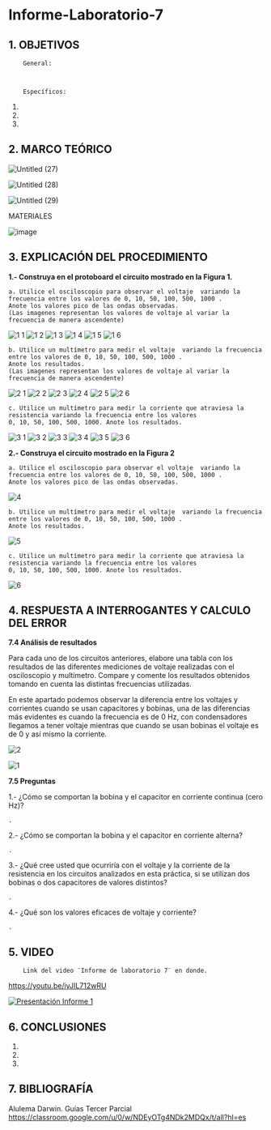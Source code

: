 # Informe-Laboratorio-7

## 1. OBJETIVOS
 
        General: 



        Específicos: 
 
1.  
        
2. 
        
3. 
        

## 2. MARCO TEÓRICO

![Untitled (27)](https://user-images.githubusercontent.com/93396250/152709137-30415d58-0149-4145-a19f-2d20903be30b.jpg)

![Untitled (28)](https://user-images.githubusercontent.com/93396250/152709131-dca58399-6a27-435c-ab09-526677fc4020.jpg)

![Untitled (29)](https://user-images.githubusercontent.com/93396250/152709127-cbe6cc60-25a5-448a-8b7f-01204c0383e8.jpg)

MATERIALES

![image](https://user-images.githubusercontent.com/93396250/152709166-2ee28922-3ce2-4213-a0f4-7e7ecf1770c2.png)


## 3. EXPLICACIÓN DEL PROCEDIMIENTO

**1.- Construya en el protoboard el circuito mostrado en la Figura 1.**

    a. Utilice el osciloscopio para observar el voltaje  variando la frecuencia entre los valores de 0, 10, 50, 100, 500, 1000 . 
    Anote los valores pico de las ondas observadas. 
    (Las imagenes representan los valores de voltaje al variar la frecuencia de manera ascendente)

![1 1](https://user-images.githubusercontent.com/93396250/152887984-268a7c4a-1ad7-43e4-b606-665641626162.JPG)
![1 2](https://user-images.githubusercontent.com/93396250/152887986-09f8c8f5-a4a7-46bc-be27-0c41bd6d899f.JPG)
![1 3](https://user-images.githubusercontent.com/93396250/152887988-8f6271f5-bc78-4027-a545-818b2c1b4f96.JPG)
![1 4](https://user-images.githubusercontent.com/93396250/152887992-fd935332-0421-45d6-9774-9fb8844d139c.JPG)
![1 5](https://user-images.githubusercontent.com/93396250/152887993-67f7ae5b-eb5d-4ef9-a085-44cb55c2bb5c.JPG)
![1 6](https://user-images.githubusercontent.com/93396250/152888012-4fbdfa58-030a-440e-910b-42eb36eecc9c.JPG)

    b. Utilice un multímetro para medir el voltaje  variando la frecuencia entre los valores de 0, 10, 50, 100, 500, 1000 . 
    Anote los resultados.
    (Las imagenes representan los valores de voltaje al variar la frecuencia de manera ascendente)

![2 1](https://user-images.githubusercontent.com/93396250/152888078-359b9c10-7e35-4582-8b88-cab2ef1876ae.JPG)
![2 2](https://user-images.githubusercontent.com/93396250/152888082-f28abf0d-8347-4543-9106-8f84f88f5d4c.JPG)
![2 3](https://user-images.githubusercontent.com/93396250/152888087-ccd9ba26-eb08-4188-90d3-c242dfbca420.JPG)
![2 4](https://user-images.githubusercontent.com/93396250/152888100-847eb8da-bb77-408e-9ca6-0c13d23777ec.JPG)
![2 5](https://user-images.githubusercontent.com/93396250/152888106-e6562226-bcc6-4392-af31-1463158eaeee.JPG)
![2 6](https://user-images.githubusercontent.com/93396250/152888133-14558670-7597-4e91-a3eb-24efe14b76e4.JPG)


    c. Utilice un multímetro para medir la corriente que atraviesa la resistencia variando la frecuencia entre los valores 
    0, 10, 50, 100, 500, 1000. Anote los resultados.

![3 1](https://user-images.githubusercontent.com/93396250/152895946-1afa94a0-4e7a-417e-a6e3-d3cf8b2a3264.JPG)
![3 2](https://user-images.githubusercontent.com/93396250/152895951-1e1dd604-c37b-467d-9f16-1e9f4869dd1b.JPG)
![3 3](https://user-images.githubusercontent.com/93396250/152895953-4b578c3b-1c65-460f-84c9-f7c30b8ca494.JPG)
![3 4](https://user-images.githubusercontent.com/93396250/152895955-08c60fee-0186-4fa8-b395-ee5da121460d.JPG)
![3 5](https://user-images.githubusercontent.com/93396250/152895958-6bf22702-18f8-4ed1-85af-c7afad490457.JPG)
![3 6](https://user-images.githubusercontent.com/93396250/152895965-f42b266e-0f57-4a2e-95a7-eaaf3e4d302f.JPG)


**2.- Construya el circuito mostrado en la Figura 2**

    a. Utilice el osciloscopio para observar el voltaje  variando la frecuencia entre los valores de 0, 10, 50, 100, 500, 1000 . 
    Anote los valores pico de las ondas observadas.

![4](https://user-images.githubusercontent.com/93834732/152911512-88afb6e9-2362-4fba-80fe-94f4a440a020.GIF)

    b. Utilice un multímetro para medir el voltaje  variando la frecuencia entre los valores de 0, 10, 50, 100, 500, 1000 . 
    Anote los resultados.

![5](https://user-images.githubusercontent.com/93834732/152911605-1fbaba34-9a8b-4e89-8bfd-39aa7da04bea.GIF)


    c. Utilice un multímetro para medir la corriente que atraviesa la resistencia variando la frecuencia entre los valores 
    0, 10, 50, 100, 500, 1000. Anote los resultados.

![6](https://user-images.githubusercontent.com/93834732/152914778-9ae80314-646b-408a-a0fe-7dbdcefbf12d.GIF)

## 4. RESPUESTA A INTERROGANTES Y CALCULO DEL ERROR

**7.4 Análisis de resultados**
    
   Para cada uno de los circuitos anteriores, elabore una tabla con los resultados de las
   diferentes mediciones de voltaje realizadas con el osciloscopio y multímetro. Compare y
   comente los resultados obtenidos tomando en cuenta las distintas frecuencias utilizadas.


En este apartado podemos observar la diferencia entre los voltajes y corrientes cuando se usan capacitores y bobinas, una de las diferencias más evidentes es cuando la frecuencia es de 0 Hz, con condensadores llegamos a tener voltaje mientras que cuando se usan bobinas el voltaje es de 0 y así mismo la corriente.

![2](https://user-images.githubusercontent.com/93834732/152910177-9c209f9a-7876-4811-a26e-2c8d6ca4b64c.GIF)

![1](https://user-images.githubusercontent.com/93834732/152910198-e690747a-375b-4602-b251-cbc449ec43d2.GIF)

**7.5 Preguntas**

1.- ¿Cómo se comportan la bobina y el capacitor en corriente continua (cero Hz)?
	
	.

2.- ¿Cómo se comportan la bobina y el capacitor en corriente alterna?

	.

3.- ¿Qué cree usted que ocurriría con el voltaje  y la corriente de la resistencia en los circuitos analizados en esta práctica, si se utilizan dos bobinas o dos capacitores de valores distintos?
	
	.
	
4.- ¿Qué son los valores eficaces de voltaje y corriente?

	.

## 5. VIDEO

        Link del video ¨Informe de laboratorio 7¨ en donde.
 
 https://youtu.be/iyJIL712wRU
 
[![Presentación Informe 1](https://img.youtube.com/vi/iyJIL712wRU/0.jpg)](https://www.youtube.com/watch?v=iyJIL712wRU)

## 6. CONCLUSIONES

   1. 
        
   2. 
        
   3. 


## 7. BIBLIOGRAFÍA

Alulema Darwin. Guías Tercer Parcial https://classroom.google.com/u/0/w/NDEyOTg4NDk2MDQx/t/all?hl=es

